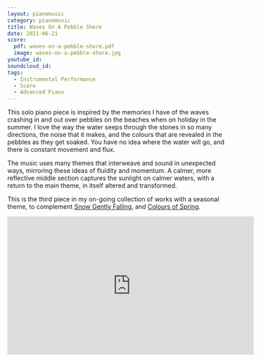 ```yaml
---
layout: pianomusic
category: pianomusic
title: Waves On A Pebble Shore
date: 2021-06-21
score:
  pdf: waves-on-a-pebble-shore.pdf
  image: waves-on-a-pebble-shore.jpg
youtube_id:
soundcloud_id: 
tags:
  - Instrumental Performance
  - Score
  - Advanced Piano
---
```


This solo piano piece is inspired by the memories I have of the waves crashing in and out over pebbles on the beaches when on holiday in the summer. I love the way the water seeps through the stones in so many directions, the noise that it makes, and the colours that are revealed in the pebbles as they get soaked. You have no idea where the water will go, and there is constant movement and flux.

The music uses many themes that interweave and sound in unexpected ways, mirroring these ideas of fluidity and momentum. A calmer, more reflective middle section captures the sunlight on calmer waters, with a return to the main theme, in itself altered and transformed.

This is the third piece in my on-going collection of works with a seasonal theme, to complement [Snow Gently Falling](https://www.bakertunes.com/pianomusic/snow-gently-falling/), and [Colours of Spring](https://www.bakertunes.com/pianomusic/colours-of-spring//).

<iframe width="560" height="315" src="https://www.youtube.com/embed/Cx1o4ETXOHE" title="YouTube video player" frameborder="0" allow="accelerometer; autoplay; clipboard-write; encrypted-media; gyroscope; picture-in-picture" allowfullscreen></iframe>
